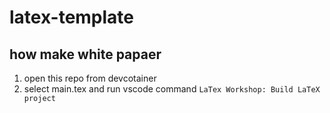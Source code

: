 # latex-template

## how make white papaer
1. open this repo from devcotainer
1. select main.tex and run vscode command `LaTex Workshop: Build LaTeX project`